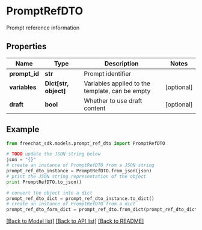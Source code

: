 # PromptRefDTO

Prompt reference information

## Properties

Name | Type | Description | Notes
------------ | ------------- | ------------- | -------------
**prompt_id** | **str** | Prompt identifier | 
**variables** | **Dict[str, object]** | Variables applied to the template, can be empty | [optional] 
**draft** | **bool** | Whether to use draft content | [optional] 

## Example

```python
from freechat_sdk.models.prompt_ref_dto import PromptRefDTO

# TODO update the JSON string below
json = "{}"
# create an instance of PromptRefDTO from a JSON string
prompt_ref_dto_instance = PromptRefDTO.from_json(json)
# print the JSON string representation of the object
print PromptRefDTO.to_json()

# convert the object into a dict
prompt_ref_dto_dict = prompt_ref_dto_instance.to_dict()
# create an instance of PromptRefDTO from a dict
prompt_ref_dto_form_dict = prompt_ref_dto.from_dict(prompt_ref_dto_dict)
```
[[Back to Model list]](../README.md#documentation-for-models) [[Back to API list]](../README.md#documentation-for-api-endpoints) [[Back to README]](../README.md)


